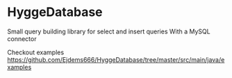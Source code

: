 # HyggeDatabase

Small query building library for select and insert queries
With a MySQL connector

Checkout examples https://github.com/Ejdems666/HyggeDatabase/tree/master/src/main/java/examples
